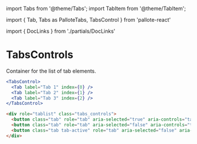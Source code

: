 ---
---
import Tabs from '@theme/Tabs';
import TabItem from '@theme/TabItem';

import { Tab, Tabs as PalloteTabs, TabsControl } from 'pallote-react'

import { DocLinks } from './partials/DocLinks'

# TabsControls

Container for the list of tab elements.

<DocLinks
  figma="https://www.figma.com/design/bEeQ97jqZFWepD0x4oU5k7/Pallote?node-id=2834-6260&t=VMTut2PgZWCIjJGZ-11"
  storybook="https://react.pallote.com/?path=/docs/components-tabscontrols--docs"
/>

<div class="docs_block">
  <PalloteTabs>
    <TabsControl>
      <Tab label="Tab 1" index={0} />
      <Tab label="Tab 2" index={1} />
      <Tab label="Tab 3" index={2} />
    </TabsControl>
  </PalloteTabs>
</div>

<Tabs groupId="package" queryString>
  <TabItem value="react" label="React">

```jsx
<TabsControl>
  <Tab label="Tab 1" index={0} />
  <Tab label="Tab 2" index={1} />
  <Tab label="Tab 3" index={2} />
</TabsControl>
```
  </TabItem>
  <TabItem value="css" label="CSS">

```html
<div role="tablist" class="tabs_controls">
  <button class="tab" role="tab" aria-selected="true" aria-controls="tabpanel-0" id="tab-0" tabindex="0">Label</button>
  <button class="tab" role="tab" aria-selected="false" aria-controls="tabpanel-1" id="tab-1" tabindex="-1">Label</button>
  <button class="tab tab-active" role="tab" aria-selected="false" aria-controls="tabpanel-2" id="tab-2" tabindex="-1">Label</button>
</div>
```
  </TabItem>
</Tabs>
